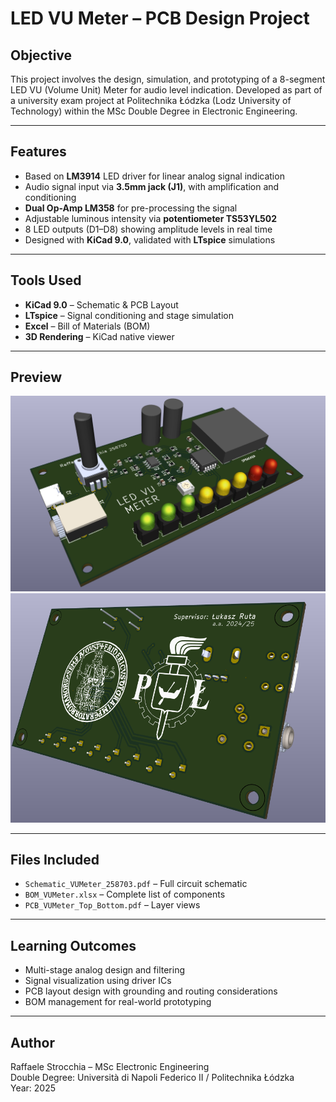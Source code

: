 # LED VU Meter – PCB Design Project

## Objective
This project involves the design, simulation, and prototyping of a 8-segment LED VU (Volume Unit) Meter for audio level indication. Developed as part of a university exam project at Politechnika Łódzka (Lodz University of Technology) within the MSc Double Degree in Electronic Engineering.

---

## Features
- Based on **LM3914** LED driver for linear analog signal indication
- Audio signal input via **3.5mm jack (J1)**, with amplification and conditioning
- **Dual Op-Amp LM358** for pre-processing the signal
- Adjustable luminous intensity via **potentiometer TS53YL502**
- 8 LED outputs (D1–D8) showing amplitude levels in real time
- Designed with **KiCad 9.0**, validated with **LTspice** simulations

---

## Tools Used
- **KiCad 9.0** – Schematic & PCB Layout
- **LTspice** – Signal conditioning and stage simulation
- **Excel** – Bill of Materials (BOM)
- **3D Rendering** – KiCad native viewer

---

## Preview

![3D PCB Top](3D_Top.png)
![3D PCB Bottom](3D_Bottom.png)

---

## Files Included
- `Schematic_VUMeter_258703.pdf` – Full circuit schematic
- `BOM_VUMeter.xlsx` – Complete list of components
- `PCB_VUMeter_Top_Bottom.pdf` – Layer views

---

## Learning Outcomes
- Multi-stage analog design and filtering
- Signal visualization using driver ICs
- PCB layout design with grounding and routing considerations
- BOM management for real-world prototyping

---

## Author
Raffaele Strocchia – MSc Electronic Engineering  
Double Degree: Università di Napoli Federico II / Politechnika Łódzka  
Year: 2025
